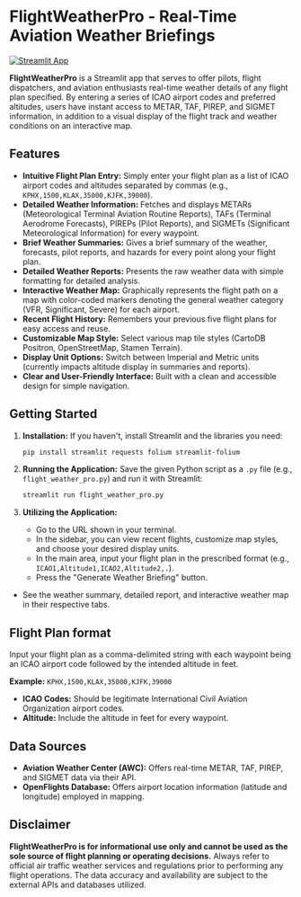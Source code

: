 # FlightWeatherPro - Real-Time Aviation Weather Briefings

[![Streamlit App](https://static.streamlit.io/badges/streamlit_badge_black_white.svg)](https://your_streamlit_app_url)

**FlightWeatherPro** is a Streamlit app that serves to offer pilots, flight dispatchers, and aviation enthusiasts real-time weather details of any flight plan specified. By entering a series of ICAO airport codes and preferred altitudes, users have instant access to METAR, TAF, PIREP, and SIGMET information, in addition to a visual display of the flight track and weather conditions on an interactive map.

## Features

- **Intuitive Flight Plan Entry:** Simply enter your flight plan as a list of ICAO airport codes and altitudes separated by commas (e.g., `KPHX,1500,KLAX,35000,KJFK,39000`).
- **Detailed Weather Information:** Fetches and displays METARs (Meteorological Terminal Aviation Routine Reports), TAFs (Terminal Aerodrome Forecasts), PIREPs (Pilot Reports), and SIGMETs (Significant Meteorological Information) for every waypoint.
- **Brief Weather Summaries:** Gives a brief summary of the weather, forecasts, pilot reports, and hazards for every point along your flight plan.
- **Detailed Weather Reports:** Presents the raw weather data with simple formatting for detailed analysis.
- **Interactive Weather Map:** Graphically represents the flight path on a map with color-coded markers denoting the general weather category (VFR, Significant, Severe) for each airport.
- **Recent Flight History:** Remembers your previous five flight plans for easy access and reuse.
- **Customizable Map Style:** Select various map tile styles (CartoDB Positron, OpenStreetMap, Stamen Terrain).
- **Display Unit Options:** Switch between Imperial and Metric units (currently impacts altitude display in summaries and reports).
- **Clear and User-Friendly Interface:** Built with a clean and accessible design for simple navigation.

## Getting Started

1.  **Installation:**
If you haven't, install Streamlit and the libraries you need:
    ```bash
    pip install streamlit requests folium streamlit-folium
    ```

2.  **Running the Application:**
    Save the given Python script as a `.py` file (e.g., `flight_weather_pro.py`) and run it with Streamlit:
    ```bash
    streamlit run flight_weather_pro.py
    ```

3.  **Utilizing the Application:**
    - Go to the URL shown in your terminal.
    - In the sidebar, you can view recent flights, customize map styles, and choose your desired display units.
    - In the main area, input your flight plan in the prescribed format (e.g., `ICAO1,Altitude1,ICAO2,Altitude2,.`).
    - Press the "Generate Weather Briefing" button.
- See the weather summary, detailed report, and interactive weather map in their respective tabs.

## Flight Plan format

Input your flight plan as a comma-delimited string with each waypoint being an ICAO airport code followed by the intended altitude in feet.

**Example:** `KPHX,1500,KLAX,35000,KJFK,39000`

-   **ICAO Codes:** Should be legitimate International Civil Aviation Organization airport codes.
-   **Altitude:** Include the altitude in feet for every waypoint.

## Data Sources

-   **Aviation Weather Center (AWC):** Offers real-time METAR, TAF, PIREP, and SIGMET data via their API.
-   **OpenFlights Database:** Offers airport location information (latitude and longitude) employed in mapping.

## Disclaimer

**FlightWeatherPro is for informational use only and cannot be used as the sole source of flight planning or operating decisions.** Always refer to official air traffic weather services and regulations prior to performing any flight operations. The data accuracy and availability are subject to the external APIs and databases utilized.



